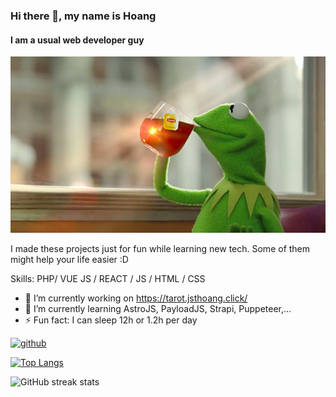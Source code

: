 ### Hi there 👋, my name is Hoang
#### I am a usual web developer guy
![I am a usual web developer guy](https://github.com/jsthoang/jsthoang/blob/main/aaa11e8a-bf25-4483-aa33-7cf7a5acfc29.sized-1000x1000.jpg?raw=true)

I made these projects just for fun while learning new tech. Some of them might help your life easier :D

Skills: PHP/ VUE JS / REACT / JS / HTML / CSS

- 🔭 I’m currently working on https://tarot.jsthoang.click/ 
- 🌱 I’m currently learning AstroJS, PayloadJS, Strapi, Puppeteer,... 
- ⚡ Fun fact: I can sleep 12h or 1.2h per day 


[<img src='https://cdn.jsdelivr.net/npm/simple-icons@3.0.1/icons/github.svg' alt='github' height='40'>](https://github.com/jsthoang)  

[![Top Langs](https://github-readme-stats.vercel.app/api/top-langs/?username=jsthoang)](https://github.com/anuraghazra/github-readme-stats)

![GitHub streak stats](https://streak-stats.demolab.com/?user=jsthoang)  

